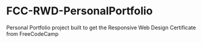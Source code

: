 # FCC-RWD-PersonalPortfolio
Personal Portfolio project built to get the Responsive Web Design Certificate from FreeCodeCamp

